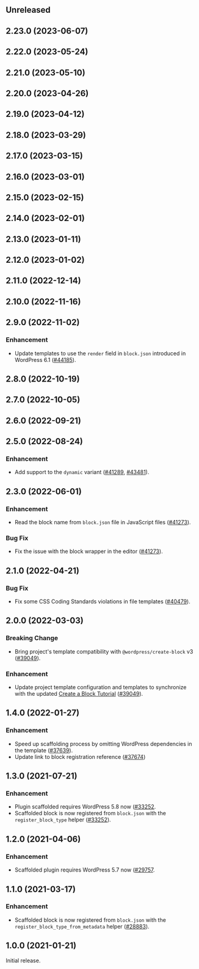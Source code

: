 <!-- Learn how to maintain this file at https://github.com/WordPress/gutenberg/tree/HEAD/packages#maintaining-changelogs. -->

## Unreleased

## 2.23.0 (2023-06-07)

## 2.22.0 (2023-05-24)

## 2.21.0 (2023-05-10)

## 2.20.0 (2023-04-26)

## 2.19.0 (2023-04-12)

## 2.18.0 (2023-03-29)

## 2.17.0 (2023-03-15)

## 2.16.0 (2023-03-01)

## 2.15.0 (2023-02-15)

## 2.14.0 (2023-02-01)

## 2.13.0 (2023-01-11)

## 2.12.0 (2023-01-02)

## 2.11.0 (2022-12-14)

## 2.10.0 (2022-11-16)

## 2.9.0 (2022-11-02)

### Enhancement

-   Update templates to use the `render` field in `block.json` introduced in WordPress 6.1 ([#44185](https://github.com/WordPress/gutenberg/pull/44185)).

## 2.8.0 (2022-10-19)

## 2.7.0 (2022-10-05)

## 2.6.0 (2022-09-21)

## 2.5.0 (2022-08-24)

### Enhancement

-   Add support to the `dynamic` variant ([#41289](https://github.com/WordPress/gutenberg/pull/41289), [#43481](https://github.com/WordPress/gutenberg/pull/43481)).

## 2.3.0 (2022-06-01)

### Enhancement

-   Read the block name from `block.json` file in JavaScript files ([#41273](https://github.com/WordPress/gutenberg/pull/41273)).

### Bug Fix

-   Fix the issue with the block wrapper in the editor ([#41273](https://github.com/WordPress/gutenberg/pull/41273)).

## 2.1.0 (2022-04-21)

### Bug Fix

-   Fix some CSS Coding Standards violations in file templates ([#40479](https://github.com/WordPress/gutenberg/pull/40479)).

## 2.0.0 (2022-03-03)

### Breaking Change

-   Bring project's template compatibility with `@wordpress/create-block` v3 ([#39049](https://github.com/WordPress/gutenberg/pull/39049)).

### Enhancement

-   Update project template configuration and templates to synchronize with the updated [Create a Block Tutorial](https://developer.wordpress.org/block-editor/getting-started/create-block/) ([#39049](https://github.com/WordPress/gutenberg/pull/39049)).

## 1.4.0 (2022-01-27)

### Enhancement

-   Speed up scaffolding process by omitting WordPress dependencies in the template ([#37639](https://github.com/WordPress/gutenberg/pull/37639)).
-   Update link to block registration reference ([#37674](https://github.com/WordPress/gutenberg/pull/37674))

## 1.3.0 (2021-07-21)

### Enhancement

-   Plugin scaffolded requires WordPress 5.8 now ([#33252](https://github.com/WordPress/gutenberg/pull/33252).
-   Scaffolded block is now registered from `block.json` with the `register_block_type` helper ([#33252](https://github.com/WordPress/gutenberg/pull/33252)).

## 1.2.0 (2021-04-06)

### Enhancement

-   Scaffolded plugin requires WordPress 5.7 now ([#29757](https://github.com/WordPress/gutenberg/pull/29757).

## 1.1.0 (2021-03-17)

### Enhancement

-   Scaffolded block is now registered from `block.json` with the `register_block_type_from_metadata` helper ([#28883](https://github.com/WordPress/gutenberg/pull/28883)).

## 1.0.0 (2021-01-21)

Initial release.
